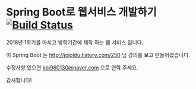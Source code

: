 # Spring Boot로 웹서비스 개발하기 [![Build Status](https://travis-ci.org/Koobonik/Spring_Boot.svg?branch=master)](https://travis-ci.org/Koobonik/Spring_Boot)

2018년 1학기를 마치고 방학기간에 제작 하는 웹 서비스 입니다.

이 Spring Boot 는 http://jojoldu.tistory.com/250 님 강의를 보고 만들어졌습니다.

수정사항 있으면 kbi960130@naver.com 으로 연락 주세요.

감사합니다! 

 
